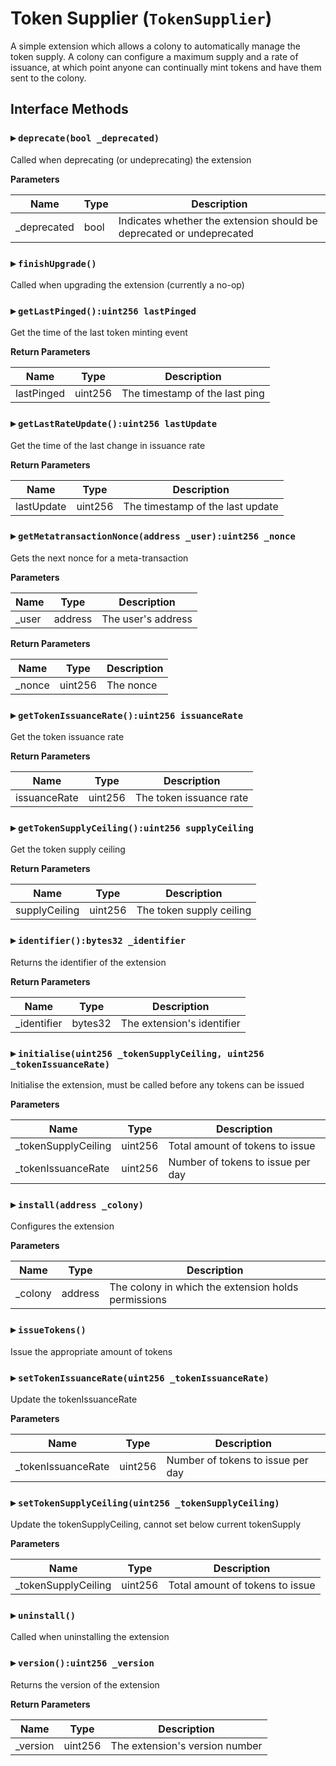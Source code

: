 # Token Supplier (`TokenSupplier`)

A simple extension which allows a colony to automatically manage the
token supply. A colony can configure a maximum supply and a rate of issuance,
at which point anyone can continually mint tokens and have them sent
to the colony.

  
## Interface Methods

### ▸ `deprecate(bool _deprecated)`

Called when deprecating (or undeprecating) the extension


**Parameters**

|Name|Type|Description|
|---|---|---|
|_deprecated|bool|Indicates whether the extension should be deprecated or undeprecated


### ▸ `finishUpgrade()`

Called when upgrading the extension (currently a no-op)




### ▸ `getLastPinged():uint256 lastPinged`

Get the time of the last token minting event



**Return Parameters**

|Name|Type|Description|
|---|---|---|
|lastPinged|uint256|The timestamp of the last ping

### ▸ `getLastRateUpdate():uint256 lastUpdate`

Get the time of the last change in issuance rate



**Return Parameters**

|Name|Type|Description|
|---|---|---|
|lastUpdate|uint256|The timestamp of the last update

### ▸ `getMetatransactionNonce(address _user):uint256 _nonce`

Gets the next nonce for a meta-transaction


**Parameters**

|Name|Type|Description|
|---|---|---|
|_user|address|The user's address

**Return Parameters**

|Name|Type|Description|
|---|---|---|
|_nonce|uint256|The nonce

### ▸ `getTokenIssuanceRate():uint256 issuanceRate`

Get the token issuance rate



**Return Parameters**

|Name|Type|Description|
|---|---|---|
|issuanceRate|uint256|The token issuance rate

### ▸ `getTokenSupplyCeiling():uint256 supplyCeiling`

Get the token supply ceiling



**Return Parameters**

|Name|Type|Description|
|---|---|---|
|supplyCeiling|uint256|The token supply ceiling

### ▸ `identifier():bytes32 _identifier`

Returns the identifier of the extension



**Return Parameters**

|Name|Type|Description|
|---|---|---|
|_identifier|bytes32|The extension's identifier

### ▸ `initialise(uint256 _tokenSupplyCeiling, uint256 _tokenIssuanceRate)`

Initialise the extension, must be called before any tokens can be issued


**Parameters**

|Name|Type|Description|
|---|---|---|
|_tokenSupplyCeiling|uint256|Total amount of tokens to issue
|_tokenIssuanceRate|uint256|Number of tokens to issue per day


### ▸ `install(address _colony)`

Configures the extension


**Parameters**

|Name|Type|Description|
|---|---|---|
|_colony|address|The colony in which the extension holds permissions


### ▸ `issueTokens()`

Issue the appropriate amount of tokens




### ▸ `setTokenIssuanceRate(uint256 _tokenIssuanceRate)`

Update the tokenIssuanceRate


**Parameters**

|Name|Type|Description|
|---|---|---|
|_tokenIssuanceRate|uint256|Number of tokens to issue per day


### ▸ `setTokenSupplyCeiling(uint256 _tokenSupplyCeiling)`

Update the tokenSupplyCeiling, cannot set below current tokenSupply


**Parameters**

|Name|Type|Description|
|---|---|---|
|_tokenSupplyCeiling|uint256|Total amount of tokens to issue


### ▸ `uninstall()`

Called when uninstalling the extension




### ▸ `version():uint256 _version`

Returns the version of the extension



**Return Parameters**

|Name|Type|Description|
|---|---|---|
|_version|uint256|The extension's version number